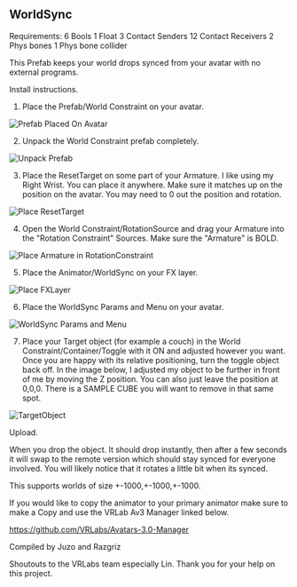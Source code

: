 ## WorldSync

Requirements:
6 Bools
1 Float
3 Contact Senders
12 Contact Receivers
2 Phys bones
1 Phys bone collider


This Prefab keeps your world drops synced from your avatar with no external programs. 

Install instructions.

1. Place the Prefab/World Constraint on your avatar. 

![Prefab Placed On Avatar](https://i.imgur.com/FvvMXA3.png)

2. Unpack the World Constraint prefab completely.

![Unpack Prefab](https://i.imgur.com/VnJSYVC.png)

3. Place the ResetTarget on some part of your Armature. I like using my Right Wrist. You can place it anywhere. Make sure it matches up on the position on the avatar. You may need to 0 out the position and rotation.

![Place ResetTarget](https://i.imgur.com/aV0Qb3N.png)

4. Open the World Constraint/RotationSource and drag your Armature into the "Rotation Constraint" Sources. Make sure the "Armature" is BOLD.

![Place Armature in RotationConstraint](https://i.imgur.com/5jWgcn8.png)

5. Place the Animator/WorldSync on your FX layer.

![Place FXLayer](https://i.imgur.com/G8WWrsz.png)

6. Place the WorldSync Params and Menu on your avatar.

![WorldSync Params and Menu](https://i.imgur.com/TjeQEx2.png)

7. Place your Target object (for example a couch) in the World Constraint/Container/Toggle with it ON and adjusted however you want. Once you are happy with its relative positioning, turn the toggle object back off. In the image below, I adjusted my object to be further in front of me by moving the Z position. You can also just leave the position at 0,0,0. There is a SAMPLE CUBE you will want to remove in that same spot.

![TargetObject](https://i.imgur.com/6DnB2Pv.png)

Upload.

When you drop the object. It should drop instantly, then after a few seconds it will swap to the remote version which should stay synced for everyone involved. You will likely notice that it rotates a little bit when its synced.

This supports worlds of size +-1000,+-1000,+-1000.

If you would like to copy the animator to your primary animator make sure to make a Copy and use the VRLab Av3 Manager linked below.

https://github.com/VRLabs/Avatars-3.0-Manager

Compiled by Juzo and Razgriz

Shoutouts to the VRLabs team especially Lin. Thank you for your help on this project.
